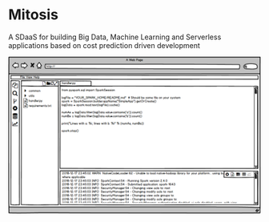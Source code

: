 # Mitosis
A SDaaS for building Big Data, Machine Learning and Serverless applications based on cost prediction driven development

<img src="mockup.png"/>
